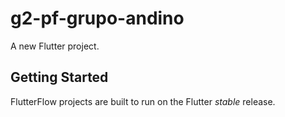 # g2-pf-grupo-andino

A new Flutter project.

## Getting Started

FlutterFlow projects are built to run on the Flutter _stable_ release.
